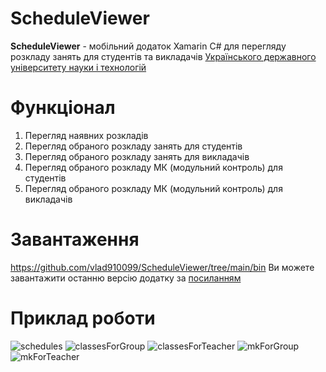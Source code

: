 # ScheduleViewer
__ScheduleViewer__ - мобільний додаток Xamarin C# для перегляду розкладу занять для студентів та викладачів [Українського державного університету науки і технологій](https://ust.edu.ua/)
# Функціонал
1. Перегляд наявних розкладів
2. Перегляд обраного розкладу занять для студентів
3. Перегляд обраного розкладу занять для викладачів
4. Перегляд обраного розкладу МК (модульний контроль) для студентів
5. Перегляд обраного розкладу МК (модульний контроль) для викладачів
# Завантаження
https://github.com/vlad910099/ScheduleViewer/tree/main/bin
Ви можете завантажити останню версію додатку за [посиланням](https://github.com/vlad910099/ScheduleViewer/tree/main/bin)
# Приклад роботи
![schedules](https://github.com/vlad910099/ScheduleViewer/blob/main/ScreenShots/schdules.png)
![classesForGroup](https://github.com/vlad910099/ScheduleViewer/blob/main/ScreenShots/classesForGroup.png)
![classesForTeacher](https://github.com/vlad910099/ScheduleViewer/blob/main/ScreenShots/classesForTeacher.png)
![mkForGroup](https://github.com/vlad910099/ScheduleViewer/blob/main/ScreenShots/mkForGroup.png)
![mkForTeacher](https://github.com/vlad910099/ScheduleViewer/blob/main/ScreenShots/mkForTeacher.png)

